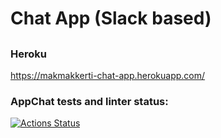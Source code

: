 # Chat App (Slack based)
##

### Heroku
https://makmakkerti-chat-app.herokuapp.com/

### AppChat tests and linter status:
[![Actions Status](https://github.com/Makmakkerti/frontend-project-lvl4/workflows/hexlet-check/badge.svg)](https://github.com/Makmakkerti/frontend-project-lvl4/actions)